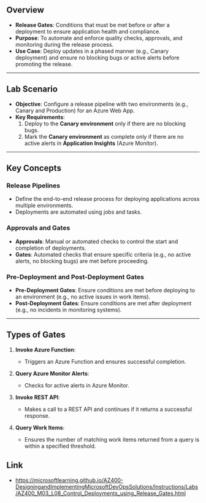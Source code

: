 ## **Overview**
- **Release Gates**: Conditions that must be met before or after a deployment to ensure application health and compliance.
- **Purpose**: To automate and enforce quality checks, approvals, and monitoring during the release process.
- **Use Case**: Deploy updates in a phased manner (e.g., Canary deployment) and ensure no blocking bugs or active alerts before promoting the release.

---

## **Lab Scenario**
- **Objective**: Configure a release pipeline with two environments (e.g., Canary and Production) for an Azure Web App.
- **Key Requirements**:
  1. Deploy to the **Canary environment** only if there are no blocking bugs.
  2. Mark the **Canary environment** as complete only if there are no active alerts in **Application Insights** (Azure Monitor).

---

## **Key Concepts**

### **Release Pipelines**
- Define the end-to-end release process for deploying applications across multiple environments.
- Deployments are automated using jobs and tasks.

### **Approvals and Gates**
- **Approvals**: Manual or automated checks to control the start and completion of deployments.
- **Gates**: Automated checks that ensure specific criteria (e.g., no active alerts, no blocking bugs) are met before proceeding.

### **Pre-Deployment and Post-Deployment Gates**
- **Pre-Deployment Gates**: Ensure conditions are met before deploying to an environment (e.g., no active issues in work items).
- **Post-Deployment Gates**: Ensure conditions are met after deployment (e.g., no incidents in monitoring systems).

---

## **Types of Gates**
1. **Invoke Azure Function**:
   - Triggers an Azure Function and ensures successful completion.

2. **Query Azure Monitor Alerts**:
   - Checks for active alerts in Azure Monitor.

3. **Invoke REST API**:
   - Makes a call to a REST API and continues if it returns a successful response.

4. **Query Work Items**:
   - Ensures the number of matching work items returned from a query is within a specified threshold.

## **Link**
  - https://microsoftlearning.github.io/AZ400-DesigningandImplementingMicrosoftDevOpsSolutions/Instructions/Labs/AZ400_M03_L08_Control_Deployments_using_Release_Gates.html